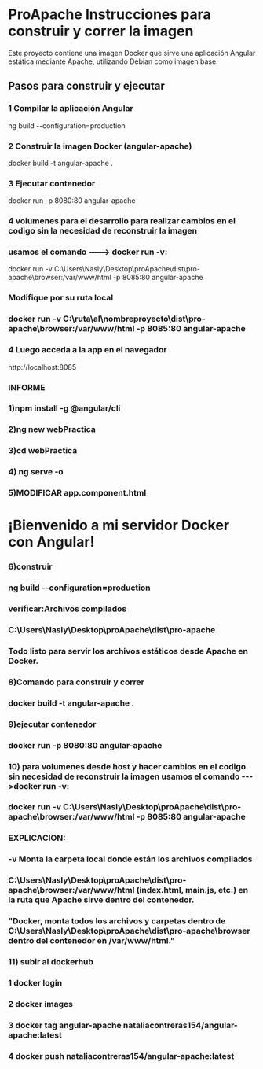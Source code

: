 # ProApache     Instrucciones para construir y correr la imagen

Este proyecto contiene una imagen Docker que sirve una aplicación Angular estática mediante Apache, utilizando Debian como imagen base.


## Pasos para construir y ejecutar

### 1 Compilar la aplicación Angular
ng build --configuration=production
### 2 Construir la imagen Docker (angular-apache)
docker build -t angular-apache .
### 3 Ejecutar contenedor
docker run -p 8080:80 angular-apache
### 4 volumenes para el desarrollo para realizar cambios en el codigo sin la necesidad de reconstruir la imagen
### usamos el comando ---> docker run -v<host>:<contenedor> <imagen>
docker run -v C:\Users\Nasly\Desktop\proApache\dist\pro-apache\browser:/var/www/html -p 8085:80 angular-apache
###    Modifique por su  ruta local
###   docker run -v C:\ruta\al\nombreproyecto\dist\pro-apache\browser:/var/www/html -p 8085:80 angular-apache

### 4 Luego acceda a la app en el navegador
http://localhost:8085
















### INFORME
### 1)npm install -g @angular/cli
### 2)ng new webPractica  
### 3)cd webPractica
### 4) ng serve -o
### 5)MODIFICAR app.component.html
### <h1>¡Bienvenido a mi servidor Docker con Angular!</h1>
### 6)construir
### ng build --configuration=production
### verificar:Archivos compilados 
### C:\Users\Nasly\Desktop\proApache\dist\pro-apache
### Todo listo para servir los archivos estáticos desde Apache en Docker.
### 8)Comando para construir y correr
###  docker build -t angular-apache .
### 9)ejecutar contenedor
### docker run -p 8080:80 angular-apache
### 10) para volumenes desde host y hacer cambios en el codigo sin necesidad de reconstruir la imagen usamos el comando --->docker run -v<host>:<contenedor> <imagen>
###  docker run -v C:\Users\Nasly\Desktop\proApache\dist\pro-apache\browser:/var/www/html -p 8085:80 angular-apache
###  EXPLICACION:
### -v Monta la carpeta local donde están los archivos compilados
###  C:\Users\Nasly\Desktop\proApache\dist\pro-apache\browser:/var/www/html	 (index.html, main.js, etc.) en la ruta que Apache sirve dentro del contenedor.

### "Docker, monta todos los archivos y carpetas dentro de C:\Users\Nasly\Desktop\proApache\dist\pro-apache\browser dentro del contenedor en /var/www/html."

### 11) subir al dockerhub
### 1 docker login
### 2 docker images
### 3 docker tag angular-apache nataliacontreras154/angular-apache:latest
### 4 docker push nataliacontreras154/angular-apache:latest